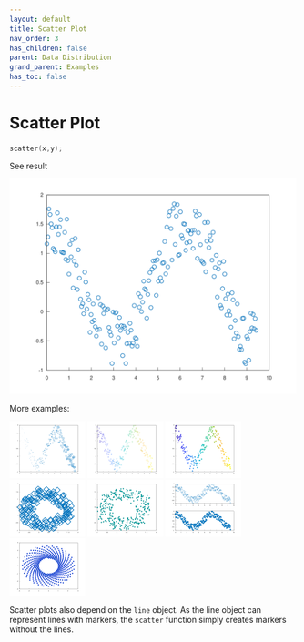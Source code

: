 ```yaml
---
layout: default
title: Scatter Plot
nav_order: 3
has_children: false
parent: Data Distribution
grand_parent: Examples
has_toc: false
---
```

# Scatter Plot

```cpp
scatter(x,y);
```


See result
    
[![example_scatter_1](../data_distribution/scatter/scatter_1.svg)](https://github.com/alandefreitas/matplotplusplus/blob/master/examples/data_distribution/scatter/scatter_1.cpp)

More examples:
    
[![example_scatter_2](../data_distribution/scatter/scatter_2_thumb.png)](https://github.com/alandefreitas/matplotplusplus/blob/master/examples/data_distribution/scatter/scatter_2.cpp)  [![example_scatter_3](../data_distribution/scatter/scatter_3_thumb.png)](https://github.com/alandefreitas/matplotplusplus/blob/master/examples/data_distribution/scatter/scatter_3.cpp)  [![example_scatter_4](../data_distribution/scatter/scatter_4_thumb.png)](https://github.com/alandefreitas/matplotplusplus/blob/master/examples/data_distribution/scatter/scatter_4.cpp)  [![example_scatter_5](../data_distribution/scatter/scatter_5_thumb.png)](https://github.com/alandefreitas/matplotplusplus/blob/master/examples/data_distribution/scatter/scatter_5.cpp)  [![example_scatter_6](../data_distribution/scatter/scatter_6_thumb.png)](https://github.com/alandefreitas/matplotplusplus/blob/master/examples/data_distribution/scatter/scatter_6.cpp)  [![example_scatter_7](../data_distribution/scatter/scatter_7_thumb.png)](https://github.com/alandefreitas/matplotplusplus/blob/master/examples/data_distribution/scatter/scatter_7.cpp)  [![example_scatter_8](../data_distribution/scatter/scatter_8_thumb.png)](https://github.com/alandefreitas/matplotplusplus/blob/master/examples/data_distribution/scatter/scatter_8.cpp)
  

Scatter plots also depend on the `line` object. As the line object can represent lines with markers, the `scatter` function simply creates markers without the lines.





<!-- Generated with mdsplit: https://github.com/alandefreitas/mdsplit -->
